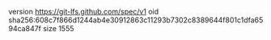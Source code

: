 version https://git-lfs.github.com/spec/v1
oid sha256:608c7f866d1244ab4e30912863c11293b7302c8389644f801c1dfa6594ca847f
size 1555
